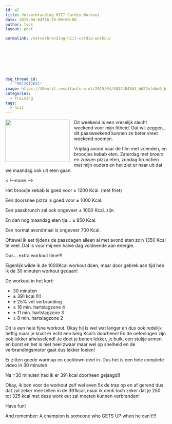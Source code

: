 ```yaml
---
id: 47
title: Vetverbranding HIIT Cardio Workout
date: 2015-04-04T16:29:00+00:00
author: tvds
layout: post

permalink: /vetverbranding-hiit-cardio-workou/








dsq_thread_id:
  - "5612912631"
image: https://40enfit.resultants-e.nl/2015/04/4834404563_b622efdbd6_b.jpg
categories:
  - Training
tags:
  - hiit
---
```

<a href="https://farm5.staticflickr.com/4087/4834404563_b622efdbd6_b.jpg" imageanchor="1" style="clear: left; float: left; margin-bottom: 1em; margin-right: 1em;"><img border="0" height="132" src="https://farm5.staticflickr.com/4087/4834404563_b622efdbd6_b.jpg" width="200" /></a>Dit weekend is een vreselijk slecht weekend voor mijn fitheid. Dat wil zeggen… dit paasweekend kunnen ze beter vreet weekend noemen.

Vrijdag avond naar de film met vrienden, en broodjes kebab eten. Zaterdag met broers en zussen pizza eten, zondag brunchen met mijn ouders en het ziet er naar uit dat we maandag ook uit eten gaan.
  
< !--more -->
  
Het broodje kebab is goed voor ± 1200 Kcal. (met friet) 
  
Een doorsnee pizza is goed voor ± 1000 Kcal. 
  
Een paasbrunch zal ook ongeveer ± 1000 Kcal. zijn. 
  
En dan nog maandag eten tja… ± 850 Kcal.
  
Een normal avondmaal is ongeveer 700 Kcal.

Oftewel ik eet tijdens de paasdagen alleen al met avond eten zo’n 1350 Kcal te veel. Dat is voor mij een halve dag voldoende aan energie.

Dus… extra workout time!!!

Eigenlijk wilde ik de 1000Kcal workout doen, maar door gebrek aan tijd heb ik de 30 minuten workout gedaan!

De workout in het kort:

  * 30 minuten
  * ± 391 kcal !!!!
  * ± 25% vet verbranding
  * ± 16 min. hartslagzone 4
  * ± 11 min. hartslagzone 3
  * ± 8 min. hartslagzone 2

Dit is een hele fijne workout. Okay hij is wel wat langer en dus ook redelijk heftig maar je knalt er echt een berg Kcal’s doorheen! En de oefeningen zijn ook lekker afwisselend! Je doet je benen lekker, je buik, een stukje armen en borst en het is niet heel zwaar maar wel op snelheid en de verbrandingsmotor gaat dus lekker loeien!

Er zitten goede warmup en cooldown deel in. Dus het is een hele complete video in 30 minuten. 
  
Na ±30 minuten had ik er 391 kcal doorheen gejaagd!!

Okay, ik ben voor de workout zelf wel even 5x de trap op en af gerend dus dat zal zeker mee tellen in de 391kcal, maar ik denk toch zeker dat je 250 tot 325 kcal met deze work out zal moeten kunnen verbranden!

Have fun!

And remember: A champion is someone who GETS UP when he can’t!!!